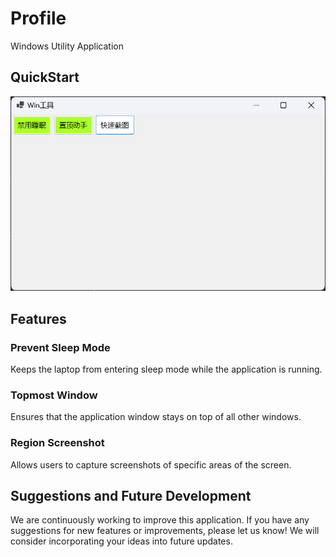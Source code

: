 # Profile

Windows Utility Application

## QuickStart

![app](./doc/app.png)

## Features

### Prevent Sleep Mode

Keeps the laptop from entering sleep mode while the application is running.

### Topmost Window

Ensures that the application window stays on top of all other windows.

### Region Screenshot

Allows users to capture screenshots of specific areas of the screen.

## Suggestions and Future Development

We are continuously working to improve this application. If you have any suggestions for new features or improvements, please let us know! We will consider incorporating your ideas into future updates.
